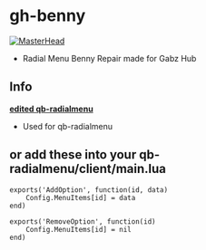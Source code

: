 # gh-benny
[![MasterHead](https://cdn.discordapp.com/attachments/1009569570782195732/1076111898468171827/rainbow-loading-bar.gif)](https://google.com/)
- Radial Menu Benny Repair made for Gabz Hub

## Info
**[edited qb-radialmenu](https://github.com/jay-fivem/qb-radialmenu)**
- Used for qb-radialmenu
## or add these into your qb-radialmenu/client/main.lua
```
exports('AddOption', function(id, data)
    Config.MenuItems[id] = data
end)

exports('RemoveOption', function(id)
    Config.MenuItems[id] = nil
end)
```
